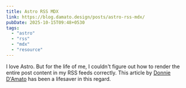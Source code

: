 ```yaml
---
title: Astro RSS MDX
link: https://blog.damato.design/posts/astro-rss-mdx/
pubDate: 2025-10-15T09:48+0530
tags:
  - "astro"
  - "rss"
  - "mdx"
  - "resource"
---
```


I love Astro. But for the life of me, I couldn't figure out how to render the entire post content in my RSS feeds correctly. This article by [Donnie D'Amato](https://donnie.damato.design/) has been a lifesaver in this regard.
